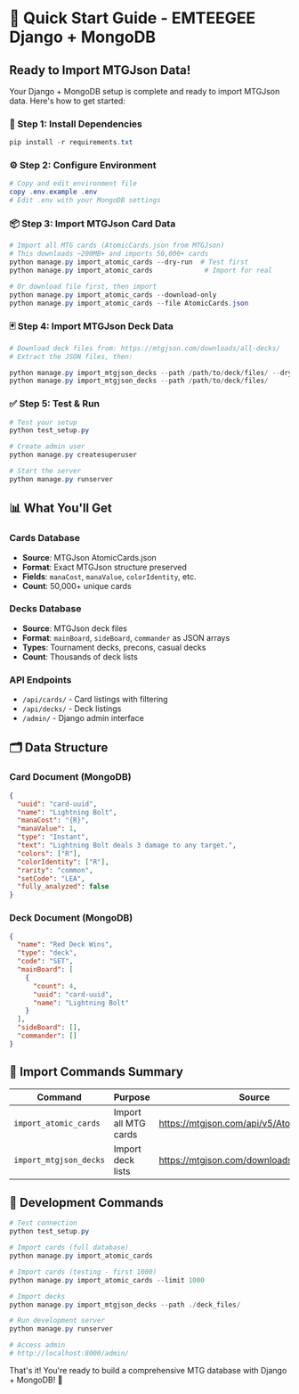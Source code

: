 # 🎯 Quick Start Guide - EMTEEGEE Django + MongoDB

## Ready to Import MTGJson Data!

Your Django + MongoDB setup is complete and ready to import MTGJson data. Here's how to get started:

### 🚀 Step 1: Install Dependencies
```powershell
pip install -r requirements.txt
```

### ⚙️ Step 2: Configure Environment
```powershell
# Copy and edit environment file
copy .env.example .env
# Edit .env with your MongoDB settings
```

### 📦 Step 3: Import MTGJson Card Data
```powershell
# Import all MTG cards (AtomicCards.json from MTGJson)
# This downloads ~200MB+ and imports 50,000+ cards
python manage.py import_atomic_cards --dry-run  # Test first
python manage.py import_atomic_cards             # Import for real

# Or download file first, then import
python manage.py import_atomic_cards --download-only
python manage.py import_atomic_cards --file AtomicCards.json
```

### 🃏 Step 4: Import MTGJson Deck Data
```powershell
# Download deck files from: https://mtgjson.com/downloads/all-decks/
# Extract the JSON files, then:

python manage.py import_mtgjson_decks --path /path/to/deck/files/ --dry-run
python manage.py import_mtgjson_decks --path /path/to/deck/files/
```

### ✅ Step 5: Test & Run
```powershell
# Test your setup
python test_setup.py

# Create admin user
python manage.py createsuperuser

# Start the server
python manage.py runserver
```

## 📊 What You'll Get

### Cards Database
- **Source**: MTGJson AtomicCards.json
- **Format**: Exact MTGJson structure preserved
- **Fields**: `manaCost`, `manaValue`, `colorIdentity`, etc.
- **Count**: 50,000+ unique cards

### Decks Database  
- **Source**: MTGJson deck files
- **Format**: `mainBoard`, `sideBoard`, `commander` as JSON arrays
- **Types**: Tournament decks, precons, casual decks
- **Count**: Thousands of deck lists

### API Endpoints
- `/api/cards/` - Card listings with filtering
- `/api/decks/` - Deck listings  
- `/admin/` - Django admin interface

## 🗂️ Data Structure

### Card Document (MongoDB)
```json
{
  "uuid": "card-uuid",
  "name": "Lightning Bolt",
  "manaCost": "{R}",
  "manaValue": 1,
  "type": "Instant",
  "text": "Lightning Bolt deals 3 damage to any target.",
  "colors": ["R"],
  "colorIdentity": ["R"],
  "rarity": "common",
  "setCode": "LEA",
  "fully_analyzed": false
}
```

### Deck Document (MongoDB)
```json
{
  "name": "Red Deck Wins",
  "type": "deck", 
  "code": "SET",
  "mainBoard": [
    {
      "count": 4,
      "uuid": "card-uuid",
      "name": "Lightning Bolt"
    }
  ],
  "sideBoard": [],
  "commander": []
}
```

## 🎯 Import Commands Summary

| Command | Purpose | Source |
|---------|---------|---------|
| `import_atomic_cards` | Import all MTG cards | https://mtgjson.com/api/v5/AtomicCards.json |
| `import_mtgjson_decks` | Import deck lists | https://mtgjson.com/downloads/all-decks/ |

## 🔧 Development Commands

```powershell
# Test connection
python test_setup.py

# Import cards (full database)
python manage.py import_atomic_cards

# Import cards (testing - first 1000)
python manage.py import_atomic_cards --limit 1000

# Import decks
python manage.py import_mtgjson_decks --path ./deck_files/

# Run development server
python manage.py runserver

# Access admin
# http://localhost:8000/admin/
```

That's it! You're ready to build a comprehensive MTG database with Django + MongoDB! 🎉
